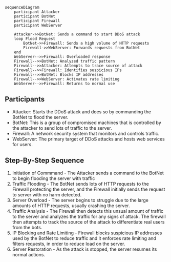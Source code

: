 ```mermaid
sequenceDiagram
    participant Attacker
    participant BotNet
    participant Firewall
    participant WebServer

    Attacker->>BotNet: Sends a command to start DDoS attack
    loop Flood Request
        BotNet->>Firewall: Sends a high volume of HTTP requests
        Firewall->>WebServer: Forwards requests from BotNet
    end
    WebServer-->>Firewall: Overloaded response
    Firewall-->>BotNet: Analyzed traffic pattern
    Firewall-->>Attacker: Attempts to trace source of attack
    Firewall-->>Firewall: Identifies suspicious IPs
    Firewall-->>BotNet: Blocks IP addresses
    Firewall-->>WebServer: Activates rate limiting
    WebServer-->>Firewall: Returns to normal use
```

## Participants

* Attacker: Starts the DDoS attack and does so by commanding the BotNet to flood the server.
* BotNet: This is a group of compromised machines that is controlled by the attacker to send lots of traffic to the server.
* Firewall: A network security system that monitors and controls traffic.
* WebServer: The primary target of DDoS attacks and hosts web services for users.

## Step-By-Step Sequence
1. Initiation of Commmand - The Attacker sends a command to the BotNet to begin flooding the server with traffic
2. Traffic Flooding - The BotNet sends lots of HTTP requests to the Firewall protecting the server, and the Firewall initially sends the request to server with no harm detected.
3. Server Overload - The server begins to struggle due to the large amounts of HTTP requests, usually crashing the server.
4. Traffic Analysis - The Firewall then detects this unsual amount of traffic to the server and analyzes the traffic for any signs of attack. The firewall then attempts to track the source of the attack to differentiate real users from the bots.
5. IP Blocking and Rate Limiting - Firewall blocks suspicious IP addresses used by the BotNet to reduce traffic and it enforces rate limiting and  filters requests, in order to reduce load on the server.
6. Server Restoration - As the attack is stopped, the server resumes its normal actions.